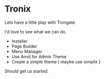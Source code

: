 # Tronix
Lets have a little play with Trongate  
  
I'd love to see what we can do.

- Installer
- Page Builder
- Menu Manager
- Use Anvil for Admin Theme
- Create a simple theme ( maybe use simplix )

Should get us started.
